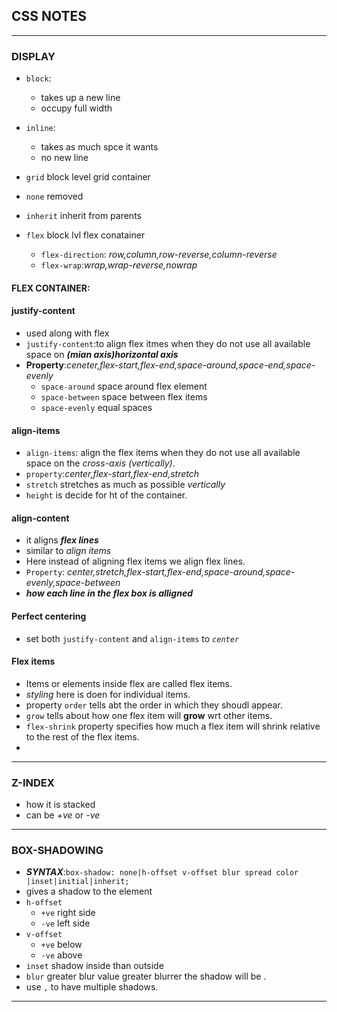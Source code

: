 
## CSS NOTES
---
### DISPLAY
- `block`: 
    - takes up a new line
    - occupy full width
-  `inline`:
    - takes as much spce it wants
    - no new line

- `grid` block level grid container
- `none` removed
- `inherit` inherit from parents

- `flex` block lvl flex conatainer
    - `flex-direction`: *row,column,row-reverse,column-reverse*
    - `flex-wrap`:*wrap,wrap-reverse,nowrap*
#### FLEX CONTAINER:
#### justify-content
- used along with flex
- `justify-content`:to align flex itmes when they do not use all available space on ***(mian axis)horizontal axis***
- **Property**:*ceneter,flex-start,flex-end,space-around,space-end,space-evenly*
    - `space-around` space around flex element
    - `space-between` space between flex items
    - `space-evenly` equal spaces

#### align-items
- `align-items`: align the flex items when they do not use all available space on the *cross-axis (vertically)*.
- `property`:*center,flex-start,flex-end,stretch*
- `stretch` stretches as much as possible *vertically*
- `height` is decide for ht of the container. 
  
#### align-content

- it aligns ***flex lines***
- similar to *align items*
- Here instead of aligning flex items we align flex lines.
- `Property`: *center,stretch,flex-start,flex-end,space-around,space-evenly,space-between*
- ***how each line in the flex box is alligned***

#### Perfect centering

- set both `justify-content` and `align-items` to *`center`*

#### Flex items
- Items or elements inside flex are called flex items.
- *styling* here is doen for individual items.
- property `order` tells abt the order in which they shoudl appear.
- `grow` tells about how one flex item will **grow** wrt other items.
- `flex-shrink` property specifies how much a flex item will shrink relative to the rest of the flex items.
-
---

### Z-INDEX

- how it is stacked
- can be *+ve* or *-ve*

---

### BOX-SHADOWING

- ***SYNTAX***:`box-shadow: none|h-offset v-offset blur spread color |inset|initial|inherit;`
- gives a shadow to the element
- `h-offset`
    - `+ve` right side
    - `-ve` left side
- `v-offset`
    - `+ve` below 
    - `-ve` above
- `inset` shadow inside than outside
- `blur` greater blur value greater blurrer the shadow will be .
- use `,` to have multiple shadows.
---

